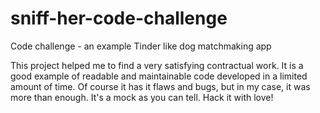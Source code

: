 # sniff-her-code-challenge
Code challenge - an example Tinder like dog matchmaking app

This project helped me to find a very satisfying contractual work. It is a good example of readable and maintainable code developed in a limited amount of time. Of course it has it flaws and bugs, but in my case, it was more than enough. It's a mock as you can tell. Hack it with love!
